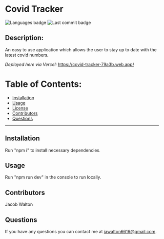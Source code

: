 # Covid Tracker

![Languages badge](https://img.shields.io/github/languages/count/jawalton6616/covid-tracker)
![Last commit badge](https://img.shields.io/github/last-commit/jawalton6616/covid-tracker)

## Description:

An easy to use application which allows the user to stay up to date with the latest covid numbers.

_Deployed here via Vercel:_ https://covid-tracker-79a3b.web.app/

# Table of Contents:

- [Installation ](#installation)
- [Usage](#usage)
- [License](#license)
- [Contributors](#contributors)
- [Questions](#questions)

---

## Installation

Run "npm i" to install necessary dependencies.

## Usage

Run "npm run dev" in the console to run locally.

## Contributors

Jacob Walton

## Questions

If you have any questions you can contact me at jawalton6616@gmail.com.
